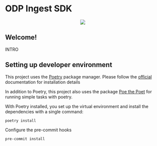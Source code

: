# ODP Ingest SDK

<p align="center">
    <a href="https://ocean-data-community.slack.com" alt="Slack">
        <img src="https://img.shields.io/badge/slack-join_community-red.svg?color=0052FF&labelColor=090422&logo=slack" />
    </a>
</p>

## Welcome!

INTRO


## Setting up developer environment

This project uses the [Poetry](https://python-poetry.org/) package manager.
Please follow the [official](https://python-poetry.org/docs/#installation) documentation for installation details

In addition to Poetry, this project also uses the package [Poe the Poet](https://github.com/nat-n/poethepoet)
for running simple tasks with poetry.

With Poetry installed, you set up the virtual environment and install the dependencies with a single command:

```shell
poetry install
```

Configure the pre-commit hooks

```shell
pre-commit install
```
